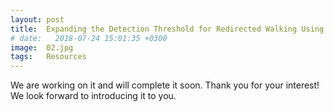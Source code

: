 ```yaml
---
layout: post
title:  Expanding the Detection Threshold for Redirected Walking Using Optical Flow
# date:   2018-07-24 15:01:35 +0300
image:  02.jpg
tags:   Resources
---
```

We are working on it and will complete it soon. Thank you for your interest! We look forward to introducing it to you.